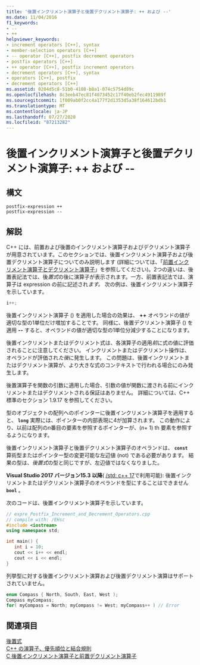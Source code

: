 ```yaml
---
title: '後置インクリメント演算子と後置デクリメント演算子: ++ および --'
ms.date: 11/04/2016
f1_keywords:
- --
- ++
helpviewer_keywords:
- increment operators [C++], syntax
- member-selection operators [C++]
- -- operator [C++], postfix decrement operators
- postfix operators [C++]
- ++ operator [C++], postfix increment operators
- decrement operators [C++], syntax
- operators [C++], postfix
- decrement operators [C++]
ms.assetid: 0204d5c8-51b0-4108-b8a1-074c5754d89c
ms.openlocfilehash: 8c3eeb47ec81f4073452c17f40eb2fec4911989f
ms.sourcegitcommit: 1f009ab0f2cc4a177f2d1353d5a38f164612bdb1
ms.translationtype: MT
ms.contentlocale: ja-JP
ms.lasthandoff: 07/27/2020
ms.locfileid: "87213282"
---
```

# <a name="postfix-increment-and-decrement-operators--and---"></a>後置インクリメント演算子と後置デクリメント演算子: ++ および --

## <a name="syntax"></a>構文

```
postfix-expression ++
postfix-expression --
```

## <a name="remarks"></a>解説

C++ には、前置および後置のインクリメント演算子およびデクリメント演算子が用意されています。このセクションでは、後置インクリメント演算子および後置デクリメント演算子についてのみ説明します  (詳細については、「[前置インクリメント演算子とデクリメント演算子](../cpp/prefix-increment-and-decrement-operators-increment-and-decrement.md)」を参照してください)。2つの違いは、後置表記法では、後*置式*の後に演算子が表示されます。一方、前置表記法では、演算子は expression の前に記述され*ます。* 次の例は、後置インクリメント演算子を示しています。

```cpp
i++;
```

後置インクリメント演算子 () を適用した場合の効果は、 **++** オペランドの値が適切な型の1単位だけ増加することです。 同様に、後置デクリメント演算子 () を適用 **--** すると、オペランドの値が適切な型の1単位分減少することになります。

後置インクリメントまたはデクリメント式は、各演算子の適用*前*に式の値に評価されることに注意してください。 インクリメントまたはデクリメント操作は、オペランドが評価され*た後*に発生します。 この問題は、後置インクリメントまたはデクリメント演算が、より大きな式のコンテキストで行われる場合にのみ発生します。

後置演算子を関数の引数に適用した場合、引数の値が関数に渡される前にインクリメントまたはデクリメントされる保証はありません。  詳細については、C++ 標準のセクション 1.9.17 を参照してください。

型のオブジェクトの配列へのポインターに後置インクリメント演算子を適用すると、 **`long`** 実際には、ポインターの内部表現に4が加算されます。 この動作により、以前は配列の*n*番目の要素を参照するポインターが、(*n*+ 1) th 要素を参照するようになります。

後置インクリメント演算子と後置デクリメント演算子のオペランドは、 **`const`** 算術型またはポインター型の変更可能な左辺値 (not) である必要があります。 結果の型は、*後置式*の型と同じですが、左辺値ではなくなりました。

**Visual Studio 2017 バージョン15.3 以降**( [/std: c++ 17](../build/reference/std-specify-language-standard-version.md)で利用可能): 後置インクリメントまたはデクリメント演算子のオペランドを型にすることはできません **`bool`** 。

次のコードは、後置インクリメント演算子を示しています。

```cpp
// expre_Postfix_Increment_and_Decrement_Operators.cpp
// compile with: /EHsc
#include <iostream>
using namespace std;

int main() {
   int i = 10;
   cout << i++ << endl;
   cout << i << endl;
}
```

列挙型に対する後置インクリメント演算および後置デクリメント演算はサポートされていません。

```cpp
enum Compass { North, South, East, West );
Compass myCompass;
for( myCompass = North; myCompass != West; myCompass++ ) // Error
```

## <a name="see-also"></a>関連項目

[後置式](../cpp/postfix-expressions.md)<br/>
[C++ の演算子、優先順位と結合規則](../cpp/cpp-built-in-operators-precedence-and-associativity.md)<br/>
[C 後置インクリメント演算子と前置デクリメント演算子](../c-language/c-postfix-increment-and-decrement-operators.md)
